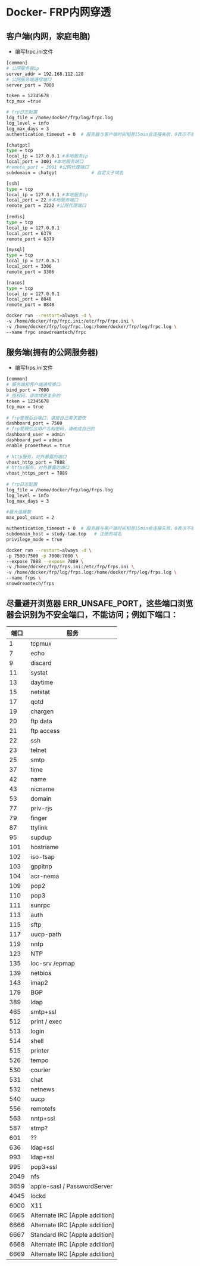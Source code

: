 # Docker- FRP内网穿透

## 客户端(内网，家庭电脑)

+ 编写frpc.ini文件

```sh
[common]
# 公网服务器ip
server_addr = 192.168.112.128
# 公网服务端通信端口
server_port = 7000

token = 12345678
tcp_mux =true

# frp日志配置
log_file = /home/docker/frp/log/frpc.log
log_level = info
log_max_days = 3
authentication_timeout = 0  # 服务器与客户端时间相差15min会连接失败，0表示不验证

[chatgpt]
type = tcp
local_ip = 127.0.0.1 #本地服务ip
local_port = 3001 #本地服务端口
#remote_port = 3001 #公网代理端口
subdomain = chatgpt				# 自定义子域名

[ssh]
type = tcp
local_ip = 127.0.0.1 #本地服务ip
local_port = 22 #本地服务端口
remote_port = 2222 #公网代理端口
    
[redis]
type = tcp
local_ip = 127.0.0.1
local_port = 6379
remote_port = 6379

[mysql]
type = tcp
local_ip = 127.0.0.1
local_port = 3306
remote_port = 3306

[nacos]
type = tcp
local_ip = 127.0.0.1
local_port = 8848
remote_port = 8848
```

```sh
docker run --restart=always -d \
-v /home/docker/frp/frpc.ini:/etc/frp/frpc.ini \
-v /home/docker/frp/log/frpc.log:/home/docker/frp/log/frpc.log \
--name frpc snowdreamtech/frpc
```


## 服务端(拥有的公网服务器)

+ 编写frps.ini文件

```sh
[common]
# 服务端和客户端通信接口
bind_port = 7000
# 授权码，请改成更复杂的
token = 12345678
tcp_mux = true
    
# frp管理后台端口，请按自己需求更改
dashboard_port = 7500
# frp管理后台用户名和密码，请改成自己的
dashboard_user = admin
dashboard_pwd = admin
enable_prometheus = true
    
# http服务，对外暴露的端口
vhost_http_port = 7888
# https服务，对外暴露的端口
vhost_https_port = 7889
    
# frp日志配置
log_file = /home/docker/frp/log/frps.log
log_level = info
log_max_days = 3
    
#最大连接数
max_pool_count = 2

authentication_timeout = 0  # 服务器与客户端时间相差15min会连接失败，0表示不验证
subdomain_host = study-tao.top   # 注册的域名
privilege_mode = true
```

```sh
docker run --restart=always -d \
-p 7500:7500 -p 7000:7000 \
--expose 7888 --expose 7889 \
-v /home/docker/frp/frps.ini:/etc/frp/frps.ini \
-v /home/docker/frp/log/frps.log:/home/docker/frp/log/frps.log \
--name frps \
snowdreamtech/frps
```
## 尽量避开浏览器 ERR_UNSAFE_PORT，这些端口浏览器会识别为不安全端口，不能访问；例如下端口：

| 端口 | 服务         |
|------|--------------|
| 1    | tcpmux       |
| 7    | echo         |
| 9    | discard      |
| 11   | systat       |
| 13   | daytime      |
| 15   | netstat      |
| 17   | qotd         |
| 19   | chargen      |
| 20   | ftp data     |
| 21   | ftp access   |
| 22   | ssh          |
| 23   | telnet       |
| 25   | smtp         |
| 37   | time         |
| 42   | name         |
| 43   | nicname      |
| 53   | domain       |
| 77   | priv-rjs     |
| 79   | finger       |
| 87   | ttylink      |
| 95   | supdup       |
| 101  | hostriame    |
| 102  | iso-tsap     |
| 103  | gppitnp      |
| 104  | acr-nema     |
| 109  | pop2         |
| 110  | pop3         |
| 111  | sunrpc       |
| 113  | auth         |
| 115  | sftp         |
| 117  | uucp-path    |
| 119  | nntp         |
| 123  | NTP          |
| 135  | loc-srv /epmap |
| 139  | netbios      |
| 143  | imap2        |
| 179  | BGP          |
| 389  | ldap         |
| 465  | smtp+ssl     |
| 512  | print / exec |
| 513  | login        |
| 514  | shell        |
| 515  | printer      |
| 526  | tempo        |
| 530  | courier      |
| 531  | chat         |
| 532  | netnews      |
| 540  | uucp         |
| 556  | remotefs     |
| 563  | nntp+ssl     |
| 587  | stmp?        |
| 601  | ??           |
| 636  | ldap+ssl     |
| 993  | ldap+ssl     |
| 995  | pop3+ssl     |
| 2049 | nfs          |
| 3659 | apple-sasl / PasswordServer |
| 4045 | lockd        |
| 6000 | X11          |
| 6665 | Alternate IRC [Apple addition] |
| 6666 | Alternate IRC [Apple addition] |
| 6667 | Standard IRC [Apple addition]  |
| 6668 | Alternate IRC [Apple addition] |
| 6669 | Alternate IRC [Apple addition] |
